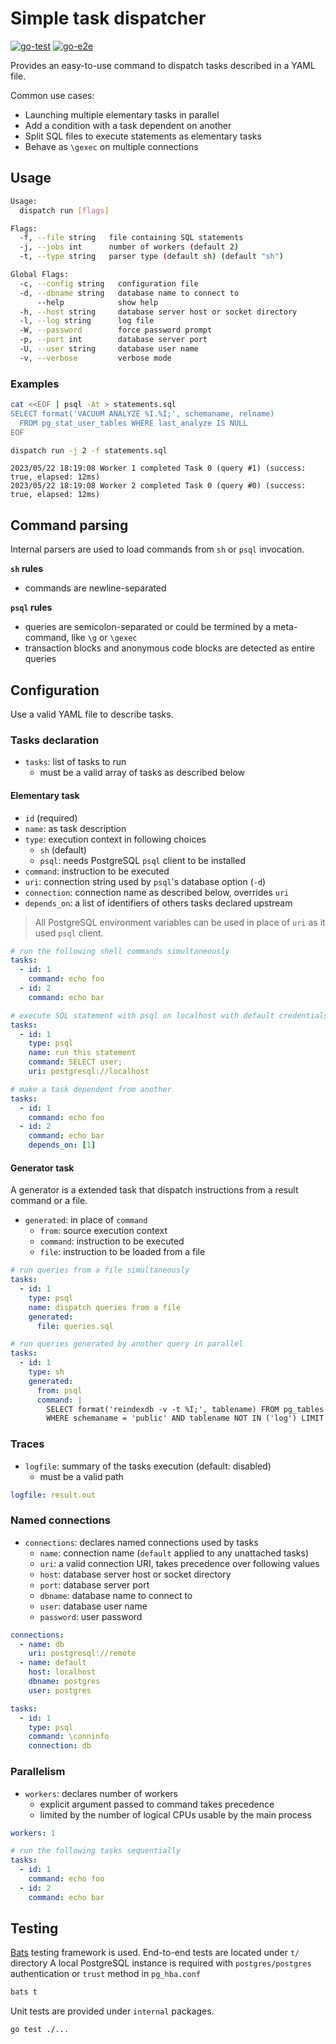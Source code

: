 # Simple task dispatcher

[![go-test](https://github.com/fljdin/dispatch/actions/workflows/go-test.yml/badge.svg)](https://github.com/fljdin/dispatch/actions/workflows/go-test.yml)
[![go-e2e](https://github.com/fljdin/dispatch/actions/workflows/go-e2e.yml/badge.svg)](https://github.com/fljdin/dispatch/actions/workflows/go-e2e.yml)

Provides an easy-to-use command to dispatch tasks described in a YAML file.

Common use cases:

* Launching multiple elementary tasks in parallel
* Add a condition with a task dependent on another
* Split SQL files to execute statements as elementary tasks
* Behave as `\gexec` on multiple connections

## Usage

```sh
Usage:
  dispatch run [flags]

Flags:
  -f, --file string   file containing SQL statements
  -j, --jobs int      number of workers (default 2)
  -t, --type string   parser type (default sh) (default "sh")

Global Flags:
  -c, --config string   configuration file
  -d, --dbname string   database name to connect to
      --help            show help
  -h, --host string     database server host or socket directory
  -l, --log string      log file
  -W, --password        force password prompt
  -p, --port int        database server port
  -U, --user string     database user name
  -v, --verbose         verbose mode
```

### Examples

```sh
cat <<EOF | psql -At > statements.sql
SELECT format('VACUUM ANALYZE %I.%I;', schemaname, relname)
  FROM pg_stat_user_tables WHERE last_analyze IS NULL
EOF

dispatch run -j 2 -f statements.sql
```

```text
2023/05/22 18:19:08 Worker 1 completed Task 0 (query #1) (success: true, elapsed: 12ms)
2023/05/22 18:19:08 Worker 2 completed Task 0 (query #0) (success: true, elapsed: 12ms)
```

## Command parsing

Internal parsers are used to load commands from `sh` or `psql` invocation. 

**`sh` rules**

* commands are newline-separated

**`psql` rules**

* queries are semicolon-separated or could be termined by a meta-command, like
  `\g` or `\gexec`
* transaction blocks and anonymous code blocks are detected as entire queries

## Configuration

Use a valid YAML file to describe tasks.

### Tasks declaration

* `tasks`: list of tasks to run
  * must be a valid array of tasks as described below

#### Elementary task

- `id` (required)
- `name`: as task description
- `type`: execution context in following choices
  + `sh` (default)
  + `psql`: needs PostgreSQL `psql` client to be installed
- `command`: instruction to be executed
- `uri`: connection string used by `psql`'s database option (`-d`)
- `connection`: connection name as described below, overrides `uri`
- `depends_on`: a list of identifiers of others tasks declared upstream

> All PostgreSQL environment variables can be used in place of `uri` as it used
> `psql` client.

```yaml
# run the following shell commands simultaneously
tasks:
  - id: 1
    command: echo foo
  - id: 2
    command: echo bar
```

```yaml
# execute SQL statement with psql on localhost with default credentials
tasks:
  - id: 1
    type: psql
    name: run this statement
    command: SELECT user;
    uri: postgresql://localhost
```

```yaml
# make a task dependent from another
tasks:
  - id: 1
    command: echo foo
  - id: 2
    command: echo bar
    depends_on: [1]
```

#### Generator task

A generator is a extended task that dispatch instructions from a result command
or a file.

- `generated`: in place of `command`
  - `from`: source execution context
  - `command`: instruction to be executed
  - `file`: instruction to be loaded from a file

```yaml
# run queries from a file simultaneously
tasks:
  - id: 1
    type: psql
    name: dispatch queries from a file
    generated:
      file: queries.sql
```

```yaml
# run queries generated by another query in parallel
tasks:
  - id: 1
    type: sh
    generated:
      from: psql
      command: |
        SELECT format('reindexdb -v -t %I;', tablename) FROM pg_tables 
        WHERE schemaname = 'public' AND tablename NOT IN ('log') LIMIT 10
```

### Traces

* `logfile`: summary of the tasks execution (default: disabled)
  - must be a valid path

```yaml
logfile: result.out
```

### Named connections

* `connections`: declares named connections used by tasks
  * `name`: connection name (`default` applied to any unattached tasks)
  * `uri`: a valid connection URI, takes precedence over following values
  * `host`: database server host or socket directory
  * `port`: database server port
  * `dbname`: database name to connect to
  * `user`: database user name
  * `password`: user password

```yaml
connections:
  - name: db
    uri: postgresql://remote
  - name: default
    host: localhost
    dbname: postgres
    user: postgres

tasks:
  - id: 1
    type: psql
    command: \conninfo
    connection: db
```

### Parallelism

* `workers`: declares number of workers
  - explicit argument passed to command takes precedence
  - limited by the number of logical CPUs usable by the main process

```yaml
workers: 1

# run the following tasks sequentially
tasks:
  - id: 1
    command: echo foo
  - id: 2
    command: echo bar
```

## Testing

[Bats](https://bats-core.readthedocs.io) testing framework is used. End-to-end
tests are located under `t/` directory A local PostgreSQL instance is required
with `postgres/postgres` authentication or `trust` method in `pg_hba.conf`

```sh
bats t
```

Unit tests are provided under `internal` packages.

```sh
go test ./...
```